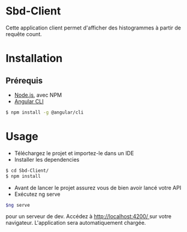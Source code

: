 # Sbd-Client

Cette application client permet d'afficher des histogrammes à partir de requête count.

# Installation 

## Prérequis
 -  [Node.js](https://nodejs.org), avec NPM
 - [Angular CLI](https://cli.angular.io/)
 
 ```sh
 $ npm install -g @angular/cli
 ```
# Usage

 - Téléchargez le projet et importez-le dans un IDE
 - Installer les  dependencies
 
 ```sh
 $ cd Sbd-Client/
 $ npm install
 ```
 - Avant de lancer le projet assurez vous de bien avoir lancé votre API
 - Exécutez ng serve 
 
  ```sh
  $ng serve 
  ``` 
 pour un serveur de dev. Accédez à  [http://localhost:4200/ ](http://localhost:4200/)sur votre navigateur. L'application sera automatiquement chargée.
 
